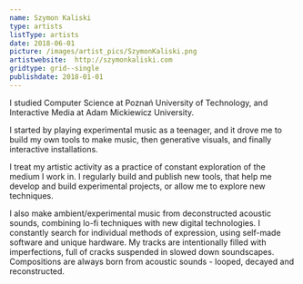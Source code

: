 ```yaml
---
name: Szymon Kaliski
type: artists
listType: artists
date: 2018-06-01
picture: /images/artist_pics/SzymonKaliski.png
artistwebsite:  http://szymonkaliski.com
gridtype: grid--single
publishdate: 2018-01-01
---
```


I studied Computer Science at Poznań University of Technology, and Interactive Media at Adam Mickiewicz University.

I started by playing experimental music as a teenager, and it drove me to build my own tools to make music, then generative visuals, and finally interactive installations.

I treat my artistic activity as a practice of constant exploration of the medium I work in. I regularly build and publish new tools, that help me develop and build experimental projects, or allow me 
to explore new techniques.

I also make ambient/experimental music from deconstructed acoustic sounds, combining lo-fi techniques with new digital technologies. I constantly search for individual methods of expression, using self-made software and unique hardware. My tracks are intentionally filled with imperfections, full of cracks suspended in slowed down soundscapes. Compositions are always born from acoustic sounds - looped, decayed and reconstructed.